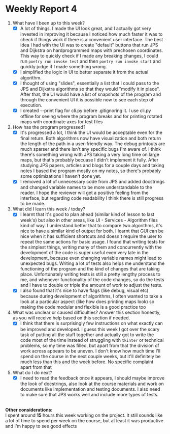 # Weekly Report 4 
1. What have I been up to this week? <br />
   - [x] A lot of things. I made the UI look great, and I actually got very invested in improving it because I noticed how much faster it was to check if things work if there is a convenient user interface. The best idea I had with the UI was to create "default" buttons that run JPS and Dijkstra on hardprogrammed maps with prechosen coordinates. This way to quickly check if I made any breaking changes, I could run `poetry run invoke test` and then `poetry run invoke start` and quickly judge if I made something wrong.
   - [x] I simplified the logic in UI to better separate it from the actual algorithm.
   - [x] I thought of using "slides", essentially a list that I could pass to the JPS and Dijkstra algorithms so that they would "modify it in place". After that, the UI would have a list of snapshots of the program and through the convenient UI it is possible now to see each step of execution.
   - [x] I created --print flag for cli.py before .gitignoring it. I use cli.py offline for seeing where the program breaks and for printing rotated maps with coordinate axes for test files
2. How has the program progressed? <br />
   - [x] It's progressed a lot, I think the UI would be acceptable even for the final return. Both algorithms now have visualization and both return the length of the path in a user-friendly way. The debug printouts are much sparser and there isn't any specific bugs I'm aware of. I think there's something wrong with JPS taking a very long time on large maps, but that's probably becuase I didn't implement it fully. After studying JPS papers, articles and blogs for a couple days and taking notes I based the program mostly on my notes, so there's probably some optimizations I haven't done yet. <br />
   - [x] I removed a lot of unnecessary code from JPS and added docstrings and changed variable names to be more understandable to the reader. I hope the reviewer will get a positive feeling from the interface, but regarding code readability I think there is still progress to be made. <br />
3. What did I learn this week / today? <br />
   - [x] I learnt that it's good to plan ahead (similar kind of lesson to last week's) but also in other areas, like UI - Services - Algorithm files kind of way. I understand better that to compare two algorithms, it's nice to have a similar kind of output for both. I learnt that GUI can be nice when it has sufficient shortcuts and doesn't require the user to repeat the same actions for basic usage. I found that writing tests for the simplest things, writing many of them and concurrently with the development of the code is super useful even very late in the development, because even changing variable names might lead to unexpected bugs. Writing a lot of tests also helps me understand the functioning of the program and the kind of changes that are taking place. Unfortunately writing tests is still a pretty lengthy process to me, and whenever functionality of the code changes, so do the tests and I have to double or triple the amount of work to adjust the tests. <br />
   - [x] I also found that it's nice to have flags (like debug, visual etc) because during development of algorithms, I often wanted to take a look at a particular aspect (like how does printing maps look) so making the code modular and flexible is a good practice too <br />
4. What was unclear or caused difficulties? Answer this section honestly, as you will receive help based on this section if needed.  <br />
   - [x] I think that there is surprisingly few instructions on what exactly can be improved and developed. I guess this week I got over the scary task of putting all the stuff together and actually got to write the code most of the time instead of struggling with `tkinter` or technical problems, so my time was filled, but apart from that the division of work across appears to be uneven. I don't know how much time I'll spend on the course in the next couple weeks, but it'll definitely be much less than this and the week before. No specific complaint apart from that<br />
4. What do I do next? <br />
   - [x] I need to read the feedback once it appears, I should maybe improve the look of docstrings, also look at the course materials and work on documents like implementation and testing documents. I also need to make sure that JPS works well and include more types of tests.<br /><br />

**Other considerations:** <br />
I spent around **15** hours this week working on the project. It still sounds like a lot of time to spend per week on the course, but at least it was productive and I'm happy to see good effects<br />
 
